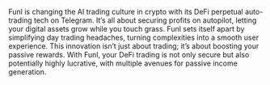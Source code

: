 Funl is changing the AI trading culture in crypto with its DeFi perpetual auto-trading tech on Telegram. It’s all about securing profits on autopilot, letting your digital assets grow while you touch grass. Funl sets itself apart by simplifying day trading headaches, turning complexities into a smooth user experience. This innovation isn’t just about trading; it’s about boosting your passive rewards. With Funl, your DeFi trading is not only secure but also potentially highly lucrative, with multiple avenues for passive income generation.
